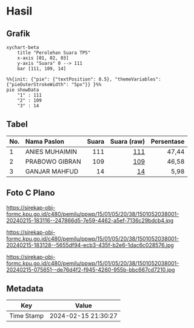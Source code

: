 # Hasil

## Grafik

```mermaid
xychart-beta
    title "Perolehan Suara TPS"
    x-axis [01, 02, 03]
    y-axis "Suara" 0 --> 111
    bar [111, 109, 14]
```

```mermaid
%%{init: {"pie": {"textPosition": 0.5}, "themeVariables": {"pieOuterStrokeWidth": "5px"}} }%%
pie showData
    "1" : 111
    "2" : 109
    "3" : 14
```

## Tabel

| No. | Nama Paslon    | Suara | Suara (raw) | Persentase |
|:--- |:-------------- | -----:| -----------:| ----------:|
| 1   | ANIES MUHAIMIN | 111   | [111][p-1]  | 47,44      |
| 2   | PRABOWO GIBRAN | 109   | [109][p-2]  | 46,58      |
| 3   | GANJAR MAHFUD  | 14    | [14][p-3]   | 5,98       |


[p-1]: https://github.com/gigit-pemilu/pemilu-2024-15-jambi/blob/main/pilpres/hitung-suara/sub/15-jambi/sub/01--kerinci/sub/05-air-hangat/sub/2038-koto-majidin-di-air/sub/001-tps/sub/paslon-1.txt
[p-2]: https://github.com/gigit-pemilu/pemilu-2024-15-jambi/blob/main/pilpres/hitung-suara/sub/15-jambi/sub/01--kerinci/sub/05-air-hangat/sub/2038-koto-majidin-di-air/sub/001-tps/sub/paslon-2.txt
[p-3]: https://github.com/gigit-pemilu/pemilu-2024-15-jambi/blob/main/pilpres/hitung-suara/sub/15-jambi/sub/01--kerinci/sub/05-air-hangat/sub/2038-koto-majidin-di-air/sub/001-tps/sub/paslon-3.txt

## Foto C Plano

https://sirekap-obj-formc.kpu.go.id/c480/pemilu/ppwp/15/01/05/20/38/1501052038001-20240215-183116--247866d5-7e59-4462-a5ef-7136c29bdcb4.jpg

https://sirekap-obj-formc.kpu.go.id/c480/pemilu/ppwp/15/01/05/20/38/1501052038001-20240215-183128--5655df94-ecb3-435f-b2e6-1dac6c028576.jpg

https://sirekap-obj-formc.kpu.go.id/c480/pemilu/ppwp/15/01/05/20/38/1501052038001-20240215-075651--de76d4f2-f945-4260-955b-bbc667cd7210.jpg


## Metadata

| Key        | Value               |
| ---------- | ------------------- |
| Time Stamp | 2024-02-15 21:30:27 |




